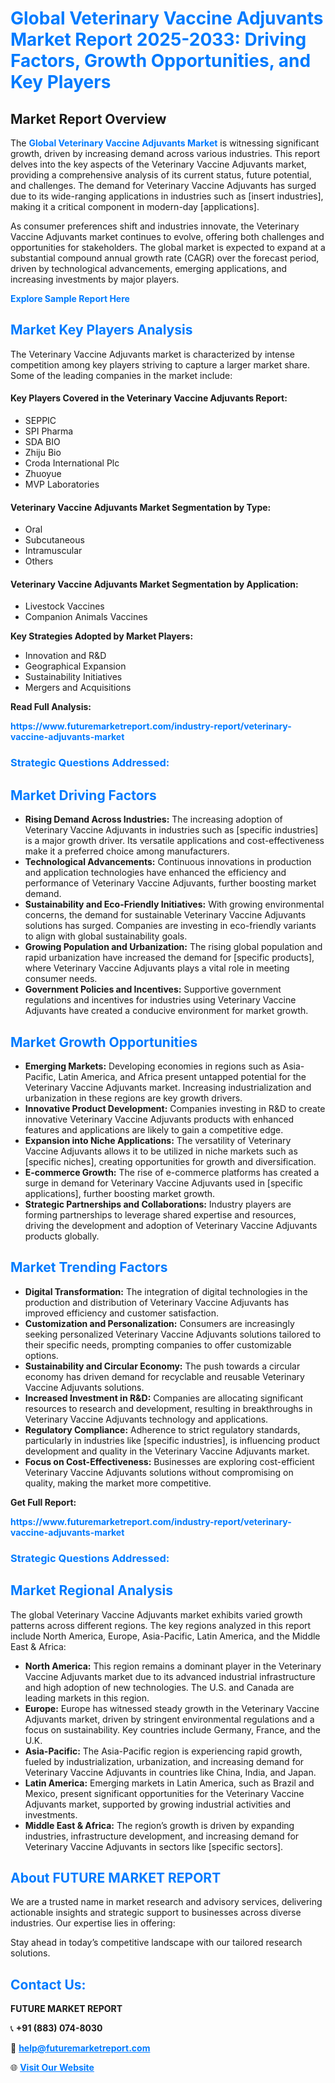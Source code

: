<h1 style="color: #007BFF;">Global Veterinary Vaccine Adjuvants Market Report 2025-2033: Driving Factors, Growth Opportunities, and Key Players</h1>

<section id="overview">
<h2>Market Report Overview</h2>
<p>The <a href="https://www.futuremarketreport.com/industry-report/veterinary-vaccine-adjuvants-market" style="color: #007BFF; text-decoration: none;"><strong>Global Veterinary Vaccine Adjuvants Market</strong></a> is witnessing significant growth, driven by increasing demand across various industries. This report delves into the key aspects of the Veterinary Vaccine Adjuvants market, providing a comprehensive analysis of its current status, future potential, and challenges. The demand for Veterinary Vaccine Adjuvants has surged due to its wide-ranging applications in industries such as [insert industries], making it a critical component in modern-day [applications].</p>
<p>As consumer preferences shift and industries innovate, the Veterinary Vaccine Adjuvants market continues to evolve, offering both challenges and opportunities for stakeholders. The global market is expected to expand at a substantial compound annual growth rate (CAGR) over the forecast period, driven by technological advancements, emerging applications, and increasing investments by major players.</p>
</section>

<section id="overview">
<p><a href="https://www.futuremarketreport.com/request-sample/reportId=80210" style="color: #007BFF; text-decoration: none;"><strong>Explore Sample Report Here</strong></a></p>
</section>

<section id="key-players">
<h2 style="color: #007BFF;">Market Key Players Analysis</h2>
<p>The Veterinary Vaccine Adjuvants market is characterized by intense competition among key players striving to capture a larger market share. Some of the leading companies in the market include:</p>
<h4>Key Players Covered in the Veterinary Vaccine Adjuvants Report:</h4>
<ul><li>SEPPIC</li><li>SPI Pharma</li><li>SDA BIO</li><li>Zhiju Bio</li><li>Croda International Plc</li><li>Zhuoyue</li><li>MVP Laboratories</li></ul>
<h4>Veterinary Vaccine Adjuvants Market Segmentation by Type:</h4>
<ul><li>Oral</li><li>Subcutaneous</li><li>Intramuscular</li><li>Others</li></ul>

<h4>Veterinary Vaccine Adjuvants Market Segmentation by Application:</h4>
<ul><li>Livestock Vaccines</li><li>Companion Animals Vaccines</li></ul>
<p><strong>Key Strategies Adopted by Market Players:</strong></p>
<ul>
<li>Innovation and R&D</li>
<li>Geographical Expansion</li>
<li>Sustainability Initiatives</li>
<li>Mergers and Acquisitions</li>
</ul>
</section>

<section>
<p><strong>Read Full Analysis: </strong></p><a href="https://www.futuremarketreport.com/industry-report/veterinary-vaccine-adjuvants-market" style="color: #007BFF; text-decoration: none;"><strong>https://www.futuremarketreport.com/industry-report/veterinary-vaccine-adjuvants-market</strong></a>
<h3 style="color: #007BFF;">Strategic Questions Addressed:</h3>
</section>

<section id="driving-factors">
<h2 style="color: #007BFF;">Market Driving Factors</h2>
<ul>
<li><strong>Rising Demand Across Industries:</strong> The increasing adoption of Veterinary Vaccine Adjuvants in industries such as [specific industries] is a major growth driver. Its versatile applications and cost-effectiveness make it a preferred choice among manufacturers.</li>
<li><strong>Technological Advancements:</strong> Continuous innovations in production and application technologies have enhanced the efficiency and performance of Veterinary Vaccine Adjuvants, further boosting market demand.</li>
<li><strong>Sustainability and Eco-Friendly Initiatives:</strong> With growing environmental concerns, the demand for sustainable Veterinary Vaccine Adjuvants solutions has surged. Companies are investing in eco-friendly variants to align with global sustainability goals.</li>
<li><strong>Growing Population and Urbanization:</strong> The rising global population and rapid urbanization have increased the demand for [specific products], where Veterinary Vaccine Adjuvants plays a vital role in meeting consumer needs.</li>
<li><strong>Government Policies and Incentives:</strong> Supportive government regulations and incentives for industries using Veterinary Vaccine Adjuvants have created a conducive environment for market growth.</li>
</ul>
</section>

<section id="growth-opportunities">
<h2 style="color: #007BFF;">Market Growth Opportunities</h2>
<ul>
<li><strong>Emerging Markets:</strong> Developing economies in regions such as Asia-Pacific, Latin America, and Africa present untapped potential for the Veterinary Vaccine Adjuvants market. Increasing industrialization and urbanization in these regions are key growth drivers.</li>
<li><strong>Innovative Product Development:</strong> Companies investing in R&D to create innovative Veterinary Vaccine Adjuvants products with enhanced features and applications are likely to gain a competitive edge.</li>
<li><strong>Expansion into Niche Applications:</strong> The versatility of Veterinary Vaccine Adjuvants allows it to be utilized in niche markets such as [specific niches], creating opportunities for growth and diversification.</li>
<li><strong>E-commerce Growth:</strong> The rise of e-commerce platforms has created a surge in demand for Veterinary Vaccine Adjuvants used in [specific applications], further boosting market growth.</li>
<li><strong>Strategic Partnerships and Collaborations:</strong> Industry players are forming partnerships to leverage shared expertise and resources, driving the development and adoption of Veterinary Vaccine Adjuvants products globally.</li>
</ul>
</section>

<section id="trending-factors">
<h2 style="color: #007BFF;">Market Trending Factors</h2>
<ul>
<li><strong>Digital Transformation:</strong> The integration of digital technologies in the production and distribution of Veterinary Vaccine Adjuvants has improved efficiency and customer satisfaction.</li>
<li><strong>Customization and Personalization:</strong> Consumers are increasingly seeking personalized Veterinary Vaccine Adjuvants solutions tailored to their specific needs, prompting companies to offer customizable options.</li>
<li><strong>Sustainability and Circular Economy:</strong> The push towards a circular economy has driven demand for recyclable and reusable Veterinary Vaccine Adjuvants solutions.</li>
<li><strong>Increased Investment in R&D:</strong> Companies are allocating significant resources to research and development, resulting in breakthroughs in Veterinary Vaccine Adjuvants technology and applications.</li>
<li><strong>Regulatory Compliance:</strong> Adherence to strict regulatory standards, particularly in industries like [specific industries], is influencing product development and quality in the Veterinary Vaccine Adjuvants market.</li>
<li><strong>Focus on Cost-Effectiveness:</strong> Businesses are exploring cost-efficient Veterinary Vaccine Adjuvants solutions without compromising on quality, making the market more competitive.</li>
</ul>
</section>

<section>
<p><strong>Get Full Report: </strong></p><a href="https://www.futuremarketreport.com/industry-report/veterinary-vaccine-adjuvants-market" style="color: #007BFF; text-decoration: none;"><strong>https://www.futuremarketreport.com/industry-report/veterinary-vaccine-adjuvants-market</strong></a>
<h3 style="color: #007BFF;">Strategic Questions Addressed:</h3>
</section>


<section id="regional-analysis">
<h2 style="color: #007BFF;">Market Regional Analysis</h2>
<p>The global Veterinary Vaccine Adjuvants market exhibits varied growth patterns across different regions. The key regions analyzed in this report include North America, Europe, Asia-Pacific, Latin America, and the Middle East & Africa:</p>
<ul>
<li><strong>North America:</strong> This region remains a dominant player in the Veterinary Vaccine Adjuvants market due to its advanced industrial infrastructure and high adoption of new technologies. The U.S. and Canada are leading markets in this region.</li>
<li><strong>Europe:</strong> Europe has witnessed steady growth in the Veterinary Vaccine Adjuvants market, driven by stringent environmental regulations and a focus on sustainability. Key countries include Germany, France, and the U.K.</li>
<li><strong>Asia-Pacific:</strong> The Asia-Pacific region is experiencing rapid growth, fueled by industrialization, urbanization, and increasing demand for Veterinary Vaccine Adjuvants in countries like China, India, and Japan.</li>
<li><strong>Latin America:</strong> Emerging markets in Latin America, such as Brazil and Mexico, present significant opportunities for the Veterinary Vaccine Adjuvants market, supported by growing industrial activities and investments.</li>
<li><strong>Middle East & Africa:</strong> The region’s growth is driven by expanding industries, infrastructure development, and increasing demand for Veterinary Vaccine Adjuvants in sectors like [specific sectors].</li>
</ul>
</section>

<footer>
<h2 style="color: #007BFF;">About FUTURE MARKET REPORT</h2>
<p>We are a trusted name in market research and advisory services, delivering actionable insights and strategic support to businesses across diverse industries. Our expertise lies in offering:</p>

<p>Stay ahead in today’s competitive landscape with our tailored research solutions.</p>

<h2 style="color: #007BFF;">Contact Us:</h2>
<p><strong>FUTURE MARKET REPORT</strong></p>
<p>📞 <strong>+91 (883) 074-8030</strong></p>
<p>📧 <strong><a href="mailto:help@futuremarketreport.com" style="color: #007BFF;">help@futuremarketreport.com</a></strong></p>
<p>🌐 <strong><a href="https://www.futuremarketreport.com/" style="color: #007BFF;">Visit Our Website</a></strong></p>
</footer>